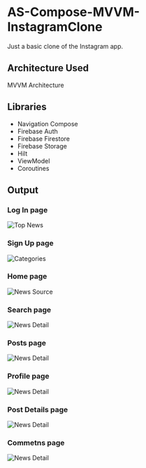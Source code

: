 # AS-Compose-MVVM-InstagramClone
Just a basic clone of the Instagram app.

## Architecture Used
MVVM Architecture

## Libraries
- Navigation Compose
- Firebase Auth
- Firebase Firestore
- Firebase Storage
- Hilt
- ViewModel
- Coroutines

## Output
 ### Log In page
![Top News](Images/Login.jpg)

 ### Sign Up page
![Categories](Images/Sign_up.jpg)

 ### Home page
![News Source](Images/Home_page.jpg)

 ### Search page
![News Detail](Images/Search_page.jpg)

 ### Posts page
![News Detail](Images/Posts_page.jpg)

 ### Profile page
![News Detail](Images/Profile_page.jpg)

 ### Post Details page
![News Detail](Images/Post_details.jpg)

 ### Commetns page
![News Detail](Images/Comments_page.jpg)

